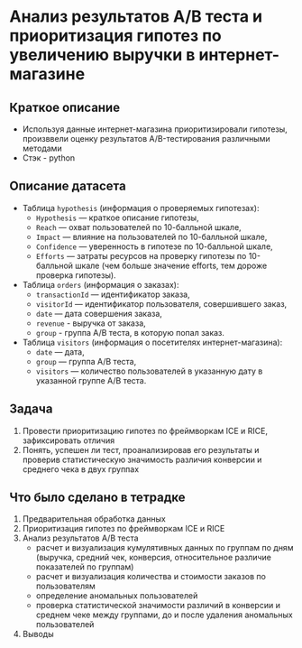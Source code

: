 # Анализ результатов A/B теста и приоритизация гипотез по увеличению выручки в интернет-магазине

## Краткое описание
- Используя данные интернет-магазина приоритизировали гипотезы, произввели оценку результатов A/B-тестирования различными методами
- Стэк - python

## Описание датасета
- Таблица `hypothesis` (информация о проверяемых гипотезах):
    - `Hypothesis` — краткое описание гипотезы,
    - `Reach` — охват пользователей по 10-балльной шкале,
    - `Impact` — влияние на пользователей по 10-балльной шкале,
    - `Confidence` — уверенность в гипотезе по 10-балльной шкале,
    - `Efforts` — затраты ресурсов на проверку гипотезы по 10-балльной шкале (чем больше значение efforts, тем дороже проверка гипотезы).
- Таблица `orders` (информация о заказах):
    - `transactionId` — идентификатор заказа,
    - `visitorId` — идентификатор пользователя, совершившего заказ,
    - `date` — дата совершения заказа,
    - `revenue` - выручка от заказа,
    - `group` - группа А/В теста, в которую попал заказ.
- Таблица `visitors` (информация о посетителях интернет-магазина):
    - `date` — дата,
    - `group` — группа А/В теста,
    - `visitors` — количество пользователей в указанную дату в указанной группе А/В теста.

## Задача
1. Провести приоритизацию гипотез по фреймворкам ICE и RICE, зафиксировать отличия
2. Понять, успешен ли тест, проанализировав его результаты и проверив статистическую значимость различия конверсии и среднего чека в двух группах

## Что было сделано в тетрадке
1. Предварительная обработка данных
2. Приоритизация гипотез по фреймворкам ICE и RICE  
3. Анализ результатов A/B теста
    - расчет и визуализация кумулятивных данных по группам по дням (выручка, средний чек, конверсия, относительное различие показателей по группам)
    - расчет и визуализация количества и стоимости заказов по пользователям
    - определение аномальных пользователей
    - проверка статистической значимости различий в конверсии и среднем чеке между группами, до и после удаления аномальных пользователей
4. Выводы

